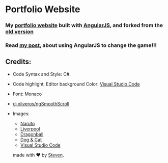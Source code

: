 # Portfolio Website 

### My [portfolio website](https://iamstevendao.github.io/portfolio/) built with [AngularJS](https://angularjs.org/), and forked from the [old version](https://github.com/iamstevendao/portfolio-html)

### Read [my post](https://iamstevendao.github.io/blog/posts/general/2017/09/27/angularize-portfolio.html), about using AngularJS to change the game!!!

## Credits:
- Code Syntax and Style: C#.
- Code highlight, Editor background Color: [Visual Studio Code](https://code.visualstudio.com/)
- Font: Monaco
- [d-oliveros/ngSmoothScroll](https://github.com/d-oliveros/ngSmoothScroll)

- Images:
  - [Naruto](https://www.walldevil.com/wallpapers/w02/617977-evolution-naruto-chakra-mode-naruto-shippuden-running-sage-mode-uzumaki-naruto.jpg)
  - [Liverpool](https://wallpaperscraft.com/image/liverpool_uefa_evrofinal_england_cup_27760_1920x1080.jpg)
  - [Dragonball](https://i.ytimg.com/vi/Qd54ZrSkIw0/maxresdefault.jpg)
  - [Dog & Cat](https://www.desktopbackground.org/download/o/2012/02/22/348005_cats-and-dogs-wallpapers-hd-cute-dog-and-cat-wallpapers-hd-wallpapers_1366x768_h.jpg)
  - [Visual Studio Code](https://static.bespohk.com/img/blog/3/header.jpg)

  made with &#x2764; by [Steven](https://github.com/iamstevendao).
